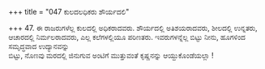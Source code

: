 +++
title = "047 ಕುಲದಲಧಿಕರು ಶೌರ್ಯದಲಿ"

+++
47. ಈ ರಾಜರುಗಳೆಲ್ಲ ಕುಲದಲ್ಲಿ ಅಧಿಕರಾದವರು. ಶೌರ್ಯದಲ್ಲಿ ಅತಿಶಯರಾದವರು, ಶೀಲದಲ್ಲಿ ಉನ್ನತರು, ಆಚಾರದಲ್ಲಿ ನಿರ್ಮಲರಾದವರು, ಎಲ್ಲ ಕಲೆಗಳಲ್ಲಿಯೂ ಪರಿಣತರು. ಇವರುಗಳನ್ನೆಲ್ಲ ಬಿಟ್ಟು ನೀನು, ಹೂಗಳಿಂದ ಸಮೃದ್ಧವಾದ ಉದ್ಯಾನವನ್ನು   
ಬಿಟ್ಟು, ನೊಣವು ಮರದಲ್ಲಿ ಜಿನುಗುವ ಅಂಟಿಗೆ ಮುತ್ತುವಂತೆ ಕೃಷ್ಣನನ್ನು ಆಯ್ದುಕೊಂಡೆಯಲ್ಲಾ !